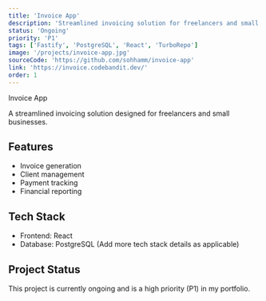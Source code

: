 ```yaml
---
title: 'Invoice App'
description: 'Streamlined invoicing solution for freelancers and small businesses'
status: 'Ongoing'
priority: 'P1'
tags: ['Fastify', 'PostgreSQL', 'React', 'TurboRepo']
image: '/projects/invoice-app.jpg'
sourceCode: 'https://github.com/sohhamm/invoice-app'
link: 'https://invoice.codebandit.dev/'
order: 1
---
```


Invoice App

A streamlined invoicing solution designed for freelancers and small businesses.

## Features

- Invoice generation
- Client management
- Payment tracking
- Financial reporting

## Tech Stack

- Frontend: React
- Database: PostgreSQL (Add more tech stack details as applicable)

## Project Status

This project is currently ongoing and is a high priority (P1) in my portfolio.
